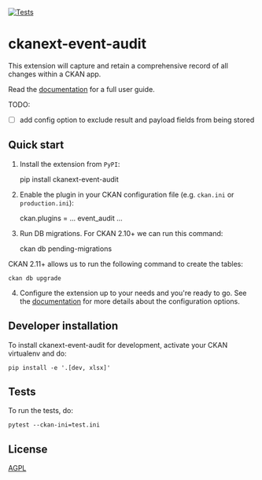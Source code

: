 [![Tests](https://github.com/DataShades/ckanext-event-audit/actions/workflows/test.yml/badge.svg)](https://github.com/DataShades/ckanext-event-audit/actions/workflows/test.yml)

# ckanext-event-audit

This extension will capture and retain a comprehensive record of all changes within a CKAN app. 

Read the [documentation](https://datashades.github.io/ckanext-event-audit/) for a full user guide.

TODO:
- [ ] add config option to exclude result and payload fields from being stored

## Quick start

1. Install the extension from `PyPI`:

    pip install ckanext-event-audit

2. Enable the plugin in your CKAN configuration file (e.g. `ckan.ini` or `production.ini`):

    ckan.plugins = ... event_audit ...

3. Run DB migrations. For CKAN 2.10+ we can run this command:

    ckan db pending-migrations

CKAN 2.11+ allows us to run the following command to create the tables:

    ckan db upgrade

4. Configure the extension up to your needs and you're ready to go. See the [documentation](https://datashades.github.io/ckanext-event-audit/) for more details about the configuration options.

## Developer installation

To install ckanext-event-audit for development, activate your CKAN virtualenv and
do:

    pip install -e '.[dev, xlsx]'

## Tests

To run the tests, do:

    pytest --ckan-ini=test.ini

## License

[AGPL](https://www.gnu.org/licenses/agpl-3.0.en.html)


